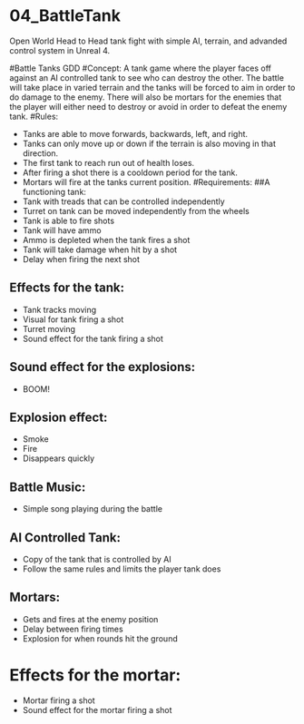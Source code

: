 # 04_BattleTank
Open World Head to Head tank fight with simple AI, terrain, and advanded control system in Unreal 4.

#Battle Tanks GDD
#Concept: A tank game where the player faces off against an AI controlled tank to see who can destroy the other. The battle will take place in varied terrain and the tanks will be forced to aim in order to do damage to the enemy. There will also be mortars for the enemies that the player will either need to destroy or avoid in order to defeat the enemy tank.
#Rules:
*	Tanks are able to move forwards, backwards, left, and right. 
*	Tanks can only move up or down if the terrain is also moving in that direction.
*	The first tank to reach run out of health loses. 
*	After firing a shot there is a cooldown period for the tank. 
*	Mortars will fire at the tanks current position.
#Requirements:
##A functioning tank:
*	Tank with treads that can be controlled independently
*	Turret on tank can be moved independently from the wheels
*	Tank is able to fire shots
*	Tank will have ammo
*	Ammo is depleted when the tank fires a shot
*	Tank will take damage when hit by a shot
*	Delay when firing the next shot
## Effects for the tank:
*	Tank tracks moving
*	Visual for tank firing a shot
*	Turret moving
*	Sound effect for the tank firing a shot
## Sound effect for the explosions:
*	BOOM!
## Explosion effect:
*	Smoke
*	Fire
*	Disappears quickly 
## Battle Music:
*	Simple song playing during the battle
## AI Controlled Tank:
*	Copy of the tank that is controlled by AI
*	Follow the same rules and limits the player tank does
## Mortars: 
*	Gets and fires at the enemy position
*	Delay between firing times
*	Explosion for when rounds hit the ground
# Effects for the mortar:
*	Mortar firing a shot
*	Sound effect for the mortar firing a shot

